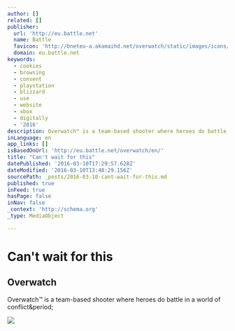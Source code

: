 ```yaml
---
author: []
related: []
publisher:
  url: 'http://eu.battle.net'
  name: Battle
  favicon: 'http://bneteu-a.akamaihd.net/overwatch/static/images/icons/favicon.3e57z.ico'
  domain: eu.battle.net
keywords:
  - cookies
  - browsing
  - consent
  - playstation
  - blizzard
  - use
  - website
  - xbox
  - digitally
  - '2016'
description: Overwatch™ is a team-based shooter where heroes do battle in a world of conflict.
inLanguage: en
app_links: []
isBasedOnUrl: 'http://eu.battle.net/overwatch/en/'
title: "Can't wait for this"
datePublished: '2016-03-10T17:29:57.628Z'
dateModified: '2016-03-10T13:48:29.156Z'
sourcePath: _posts/2016-03-10-cant-wait-for-this.md
published: true
inFeed: true
hasPage: false
inNav: false
_context: 'http://schema.org'
_type: MediaObject

---
```

# Can't wait for this

<article style=""><h1>Overwatch</h1><p>Overwatch™ is a team-based shooter where heroes do battle in a world of conflict&amp;period;</p><img src="http://bneteu-a.akamaihd.net/overwatch/static/images/logos/og-overwatch.1PJLk.jpg" /></article>